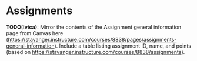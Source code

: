 # Assignments

**TODO(Ivica):** Mirror the contents of the Assignment general information page from Canvas here (https://stavanger.instructure.com/courses/8838/pages/assignments-general-information). Include a table listing assignment ID, name, and points (based on https://stavanger.instructure.com/courses/8838/assignments).
